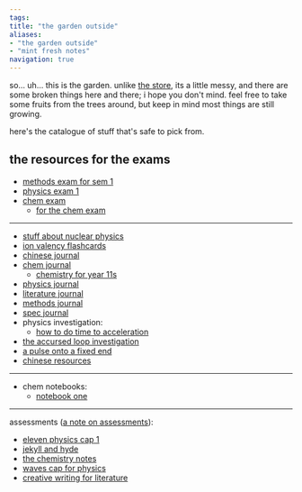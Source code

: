 ```yaml
---
tags: 
title: "the garden outside"
aliases:
- "the garden outside"
- "mint fresh notes"
navigation: true
---
```


so... uh... this is the garden. unlike [the store](../index.md), its a little messy, and there are some broken things here and there; i hope you don't mind. feel free to take some fruits from the trees around, but keep in mind most things are still growing.

here's the catalogue of stuff that's safe to pick from.

## the resources for the exams

- [methods exam for sem 1](mathExam/index.md)
- [physics exam 1](physExam/index.md)
- [chem exam](chemExam/index.md)
    - [for the chem exam](forchem.md)

---

- [stuff about nuclear physics](assets/Nuclear_Decay%20v2.pdf)
- [ion valency flashcards](assets/Chemistry%20Valency.apkg)
- [chinese journal](blessedLi.md)
- [chem journal](chemistree.md)
    - [chemistry for year 11s](chemml/index.md)
- [physics journal](chroniclesOfWaters.md)
- [literature journal](bookOfBooks.md)
- [methods journal](gannonLazyLessons.md)
- [spec journal](specialistStickmen.md)
- physics investigation:
    - [how to do time to acceleration](timeToAcceleration.md)
- [the accursed loop investigation](loopsInvestigation.md)
- [a pulse onto a fixed end](waveOnRope.md)
- [chinese resources](chineseRes.md)


---

- chem notebooks:
    - [notebook one](notebook1.md)

---

assessments ([a note on assessments](noteAssess.md)):

- [eleven physics cap 1](ePhyCap1/index.md)
- [jekyll and hyde](jandh/index.md)
- [the chemistry notes](chem11/index.md)
- [waves cap for physics](wavescat/index.md)
- [creative writing for literature](litCreate/index.md)